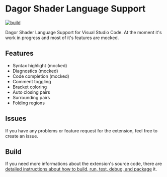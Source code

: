 # Dagor Shader Language Support

[![build](https://github.com/Gaijin-Games-KFT/Dagor-Shader-Language-Support-for-Visual-Studio-Code/actions/workflows/build.yml/badge.svg)](https://github.com/Gaijin-Games-KFT/Dagor-Shader-Language-Support-for-Visual-Studio-Code/actions/workflows/build.yml)

Dagor Shader Language Support for Visual Studio Code. At the moment it's work in progress and most of it's features are mocked.

## Features

-   Syntax highlight (mocked)
-   Diagnostics (mocked)
-   Code completion (mocked)
-   Comment toggling
-   Bracket coloring
-   Auto closing pairs
-   Surrounding pairs
-   Folding regions

## Issues

If you have any problems or feature request for the extension, feel free to create an issue.

## Build

If you need more informations about the extension's source code, there are [detailed instructions about how to build, run, test, debug, and package](https://github.com/Gaijin-Games-KFT/Dagor-Shader-Language-Support-for-Visual-Studio-Code/blob/main/BUILD.md) it.
